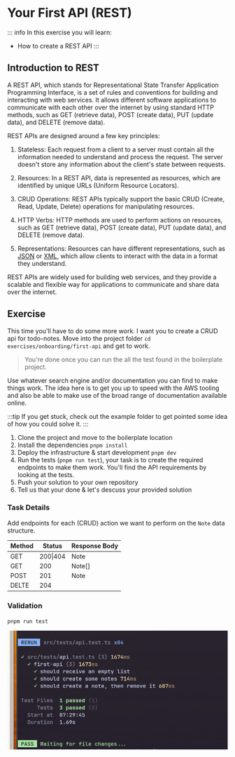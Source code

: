 # Your First API (REST)

::: info
In this exercise you will learn:
* How to create a REST API
:::

## Introduction to REST

A REST API, which stands for Representational State Transfer Application Programming Interface, is a set of rules and conventions for building and interacting with web services. It allows different software applications to communicate with each other over the internet by using standard HTTP methods, such as GET (retrieve data), POST (create data), PUT (update data), and DELETE (remove data).

REST APIs are designed around a few key principles:

1. Stateless: Each request from a client to a server must contain all the information needed to understand and process the request. The server doesn't store any information about the client's state between requests.

2. Resources: In a REST API, data is represented as resources, which are identified by unique URLs (Uniform Resource Locators).

3. CRUD Operations: REST APIs typically support the basic CRUD (Create, Read, Update, Delete) operations for manipulating resources.

4. HTTP Verbs: HTTP methods are used to perform actions on resources, such as GET (retrieve data), POST (create data), PUT (update data), and DELETE (remove data).

5. Representations: Resources can have different representations, such as [JSON](https://www.json.org/json-en.html) or [XML](https://en.wikipedia.org/wiki/XML), which allow clients to interact with the data in a format they understand.

REST APIs are widely used for building web services, and they provide a scalable and flexible way for applications to communicate and share data over the internet.

## Exercise

This time you'll have to do some more work. I want you to create a CRUD api for todo-notes. Move into the project folder `cd exercises/onboarding/first-api` and get to work.

> You're done once you can run the all the test found in the boilerplate project.

Use whatever search engine and/or documentation you can find to make things work. The idea here is to get you up to speed with the AWS tooling and also be able to make use of the broad range of documentation available online.

:::tip
If you get stuck, check out the example folder to get pointed some idea of how you could solve it.
:::

1. Clone the project and move to the boilerplate location 
2. Install the dependencies `pnpm install`
3. Deploy the infrastructure & start development `pnpm dev`
3. Run the tests (`pnpm run test`), your task is to create the required endpoints to make them work. You'll find the API requirements by looking at the tests.
4. Push your solution to your own repository
5. Tell us that your done & let's descuss your provided solution

### Task Details

Add endpoints for each (CRUD) action we want to perform on the `Note` data structure.


| Method | Status     | Response Body |
|---     |---         |---            |
|GET     | 200\|404   | Note          |
|GET     | 200        | Note[]        |
|POST    | 201        | Note          |
|DELTE   | 204        |               |

### Validation
`pnpm run test`

![test-image](../assets/2023-11-01_08-36.png)




